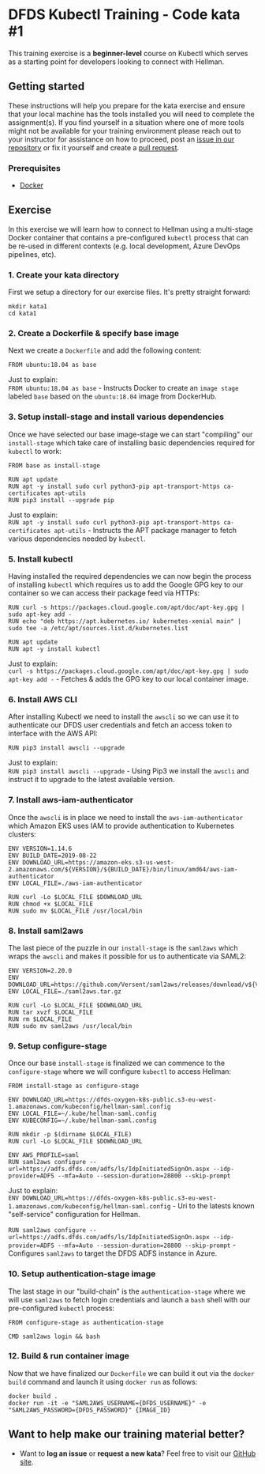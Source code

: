 DFDS Kubectl Training - Code kata #1
======================================

This training exercise is a **beginner-level** course on Kubectl which serves as a starting point for developers looking to connect with Hellman.

## Getting started
These instructions will help you prepare for the kata exercise and ensure that your local machine has the tools installed you will need to complete the assignment(s). If you find yourself in a situation where one of more tools might not be available for your training environment please reach out to your instructor for assistance on how to proceed, post an [issue in our repository](https://github.com/dfds/dojo/issues) or fix it yourself and create a [pull request](https://github.com/dfds/dojo/pulls).

### Prerequisites
* [Docker](https://www.docker.com/products/docker-desktop)

## Exercise
In this exercise we will learn how to connect to Hellman using a multi-stage Docker container that contains a pre-configured `kubectl` process that can be re-used in different contexts (e.g. local development, Azure DevOps pipelines, etc). 

### 1. Create your kata directory
First we setup a directory for our exercise files. It's pretty straight forward:

```
mkdir kata1
cd kata1
```

### 2. Create a Dockerfile & specify base image
Next we create a `Dockerfile` and add the following content:

```
FROM ubuntu:18.04 as base
```

Just to explain: <br/>
`FROM ubuntu:18.04 as base` - Instructs Docker to create an `image stage` labeled `base` based on the `ubuntu:18.04` image from DockerHub.

### 3. Setup install-stage and install various dependencies
Once we have selected our base image-stage we can start "compiling" our `install-stage` which take care of installing basic dependencies required for `kubectl` to work:

```
FROM base as install-stage

RUN apt update
RUN apt -y install sudo curl python3-pip apt-transport-https ca-certificates apt-utils
RUN pip3 install --upgrade pip
```

Just to explain: <br/>
`RUN apt -y install sudo curl python3-pip apt-transport-https ca-certificates apt-utils` - Instructs the APT package manager to fetch various dependencies needed by `kubectl`.

### 5. Install kubectl
Having installed the required dependencies we can now begin the process of installing `kubectl` which requires us to add the Google GPG key to our container so we can access their package feed via HTTPs:

```
RUN curl -s https://packages.cloud.google.com/apt/doc/apt-key.gpg | sudo apt-key add -
RUN echo "deb https://apt.kubernetes.io/ kubernetes-xenial main" | sudo tee -a /etc/apt/sources.list.d/kubernetes.list

RUN apt update
RUN apt -y install kubectl
```

Just to explain: <br/>
`curl -s https://packages.cloud.google.com/apt/doc/apt-key.gpg | sudo apt-key add -` - Fetches & adds the GPG key to our local container image.

### 6. Install AWS CLI
After installing Kubectl we need to install the `awscli` so we can use it to authenticate our DFDS user credentials and fetch an access token to interface with the AWS API:

```
RUN pip3 install awscli --upgrade
```

Just to explain: <br/>
`RUN pip3 install awscli --upgrade` - Using Pip3 we install the `awscli` and instruct it to upgrade to the latest available version.

### 7. Install aws-iam-authenticator
Once the `awscli` is in place we need to install the `aws-iam-authenticator` which Amazon EKS uses IAM to provide authentication to Kubernetes clusters:

```
ENV VERSION=1.14.6
ENV BUILD_DATE=2019-08-22
ENV DOWNLOAD_URL=https://amazon-eks.s3-us-west-2.amazonaws.com/${VERSION}/${BUILD_DATE}/bin/linux/amd64/aws-iam-authenticator
ENV LOCAL_FILE=./aws-iam-authenticator

RUN curl -Lo $LOCAL_FILE $DOWNLOAD_URL
RUN chmod +x $LOCAL_FILE
RUN sudo mv $LOCAL_FILE /usr/local/bin
```

### 8. Install saml2aws
The last piece of the puzzle in our `install-stage` is the `saml2aws` which wraps the `awscli` and makes it possible for us to authenticate via SAML2:

```
ENV VERSION=2.20.0
ENV DOWNLOAD_URL=https://github.com/Versent/saml2aws/releases/download/v${VERSION}/saml2aws_${VERSION}_linux_amd64.tar.gz
ENV LOCAL_FILE=./saml2aws.tar.gz

RUN curl -Lo $LOCAL_FILE $DOWNLOAD_URL
RUN tar xvzf $LOCAL_FILE
RUN rm $LOCAL_FILE
RUN sudo mv saml2aws /usr/local/bin
```

### 9. Setup configure-stage
Once our base `install-stage` is finalized we can commence to the `configure-stage` where we will configure `kubectl` to access Hellman:

```
FROM install-stage as configure-stage

ENV DOWNLOAD_URL=https://dfds-oxygen-k8s-public.s3-eu-west-1.amazonaws.com/kubeconfig/hellman-saml.config
ENV LOCAL_FILE=~/.kube/hellman-saml.config
ENV KUBECONFIG=~/.kube/hellman-saml.config

RUN mkdir -p $(dirname $LOCAL_FILE)
RUN curl -Lo $LOCAL_FILE $DOWNLOAD_URL

ENV AWS_PROFILE=saml
RUN saml2aws configure --url=https://adfs.dfds.com/adfs/ls/IdpInitiatedSignOn.aspx --idp-provider=ADFS --mfa=Auto --session-duration=28800 --skip-prompt
```

Just to explain: <br/>
`ENV DOWNLOAD_URL=https://dfds-oxygen-k8s-public.s3-eu-west-1.amazonaws.com/kubeconfig/hellman-saml.config` - Uri to the latests known "self-service" configuration for Hellman.<br/><br/>
`RUN saml2aws configure --url=https://adfs.dfds.com/adfs/ls/IdpInitiatedSignOn.aspx --idp-provider=ADFS --mfa=Auto --session-duration=28800 --skip-prompt` - Configures `saml2aws` to target the DFDS ADFS instance in Azure.

### 10. Setup authentication-stage image
The last stage in our "build-chain" is the `authentication-stage` where we will use `saml2aws` to fetch login credentials and launch a `bash` shell with our pre-configured `kubectl` process:

```
FROM configure-stage as authentication-stage

CMD saml2aws login && bash
```

### 12. Build & run container image
Now that we have finalized our `Dockerfile` we can build it out via the `docker build` command and launch it using `docker run` as follows:

```
docker build .
docker run -it -e "SAML2AWS_USERNAME={DFDS_USERNAME}" -e "SAML2AWS_PASSWORD={DFDS_PASSWORD}" {IMAGE_ID}
```

## Want to help make our training material better?
 * Want to **log an issue** or **request a new kata**? Feel free to visit our [GitHub site](https://github.com/dfds/dojo/issues).
